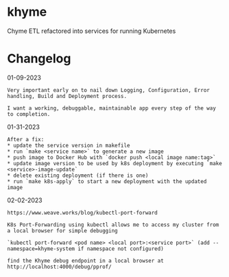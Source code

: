 # khyme
Chyme ETL refactored into services for running Kubernetes

# Changelog

01-09-2023

    Very important early on to nail down Logging, Configuration, Error handling, Build and Deployment process.

    I want a working, debuggable, maintainable app every step of the way to completion.

01-31-2023

    After a fix:
    * update the service version in makefile
    * run `make <service name>` to generate a new image
    * push image to Docker Hub with `docker push <local image name:tag>`
    * update image version to be used by k8s deployment by executing `make <service>-image-update`
    * delete existing deployment (if there is one)
    * run `make k8s-apply` to start a new deployment with the updated image

02-02-2023

    https://www.weave.works/blog/kubectl-port-forward

    K8s Port-Forwarding using kubectl allows me to access my cluster from a local browser for simple debugging

    `kubectl port-forward <pod name> <local port>:<service port>` (add --namespace=khyme-system if namespace not configured)

    find the Khyme debug endpoint in a local browser at http://localhost:4000/debug/pprof/

